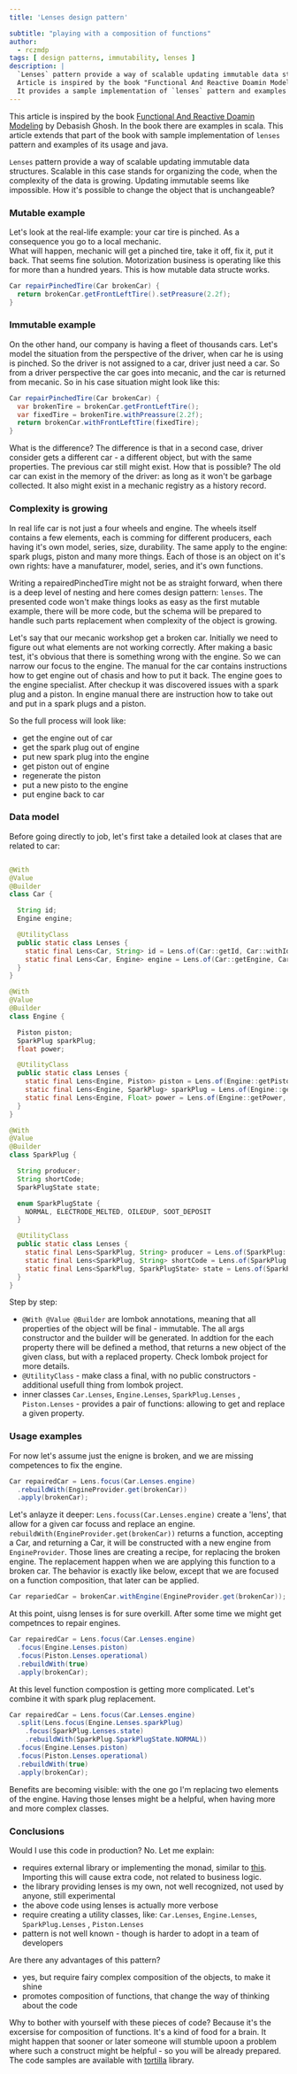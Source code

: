 ```yaml
---
title: 'Lenses design pattern'

subtitle: "playing with a composition of functions"
author:
  - rczmdp
tags: [ design patterns, immutability, lenses ]
description: |
  `Lenses` pattern provide a way of scalable updating immutable data structures.  
  Article is inspired by the book "Functional And Reactive Doamin Modeling" by Debasish Ghosh. 
  It provides a sample implementation of `lenses` pattern and examples of it's usage.
---
```


This article is inspired by the
book [Functional And Reactive Doamin Modeling](https://www.manning.com/books/functional-and-reactive-domain-modeling) by
Debasish Ghosh. In the book there are examples in scala. This article extends that part of the book with sample
implementation of `lenses` pattern and examples of its usage and java.

`Lenses` pattern provide a way of scalable updating immutable data structures. Scalable in this case stands for
organizing the code, when the complexity of the data is growing. Updating immutable seems like impossible. How it's
possible to change the object that is unchangeable?

### Mutable example

Let's look at the real-life example: your car tire is pinched. As a consequence you go to a local mechanic.  
What will happen, mechanic will get a pinched tire, take it off, fix it, put it back. That seems fine solution.
Motorization business is operating like this for more than a hundred years.
This is how mutable data structe works.

```java
Car repairPinchedTire(Car brokenCar) {
  return brokenCar.getFrontLeftTire().setPreasure(2.2f);
}
```

### Immutable example

On the other hand, our company is having a fleet of thousands cars. Let's model the situation from the perspective of
the driver, when car he is using is pinched.
So the driver is not assigned to a car, driver just need a car. So from a driver perspective the car goes into mecanic,
and the car is returned from mecanic.
So in his case situation might look like this:

```java
Car repairPinchedTire(Car brokenCar) {
  var brokenTire = brokenCar.getFrontLeftTire();
  var fixedTire = brokenTire.withPreassure(2.2f);
  return brokenCar.withFrontLeftTire(fixedTire);
}
```

What is the difference? The difference is that in a second case, driver consider gets a different car - a different
object, but with the same properties. The previous car still might exist.
How that is possible? The old car can exist in the memory of the driver: as long as it won't be garbage collected. It
also might exist in a mechanic registry as a history record.

### Complexity is growing

In real life car is not just a four wheels and engine. The wheels itself contains a few elements, each is comming for
different producers, each having it's own model, series, size, durability.
The same apply to the engine: spark plugs, piston and many more things. Each of those is an object on it's own rights:
have a manufaturer, model, series, and it's own functions.

Writing a repairedPinchedTire might not be as straight forward, when there is a deep level of nesting and here comes
design pattern: `lenses`. The presented code won't make things looks as easy as the first mutable example, there will be
more code, but the schema will be prepared to handle such parts replacement when complexity of the object is growing.

Let's say that our mecanic workshop get a broken car.
Initially we need to figure out what elements are not working correctly.
After making a basic test, it's obvious that there is something wrong with the engine.
So we can narrow our focus to the engine. The manual for the car contains instructions how to get engine out of chasis
and how to put it back.
The engine goes to the engine specialist. After checkup it was discovered issues with a spark plug and a piston.
In engine manual there are instruction how to take out and put in a spark plugs and a piston.

So the full process will look like:

* get the engine out of car
* get the spark plug out of engine
* put new spark plug into the engine
* get piston out of engine
* regenerate the piston
* put a new pisto to the engine
* put engine back to car

### Data model

Before going directly to job, let's first take a detailed look at clases that are related to car:

```java

@With
@Value
@Builder
class Car {

  String id;
  Engine engine;

  @UtilityClass
  public static class Lenses {
    static final Lens<Car, String> id = Lens.of(Car::getId, Car::withId);
    static final Lens<Car, Engine> engine = Lens.of(Car::getEngine, Car::withEngine);
  }
}

@With
@Value
@Builder
class Engine {

  Piston piston;
  SparkPlug sparkPlug;
  float power;

  @UtilityClass
  public static class Lenses {
    static final Lens<Engine, Piston> piston = Lens.of(Engine::getPiston, Engine::withPiston);
    static final Lens<Engine, SparkPlug> sparkPlug = Lens.of(Engine::getSparkPlug, Engine::withSparkPlug);
    static final Lens<Engine, Float> power = Lens.of(Engine::getPower, Engine::withPower);
  }
}

@With
@Value
@Builder
class SparkPlug {

  String producer;
  String shortCode;
  SparkPlugState state;

  enum SparkPlugState {
    NORMAL, ELECTRODE_MELTED, OILEDUP, SOOT_DEPOSIT
  }

  @UtilityClass
  public static class Lenses {
    static final Lens<SparkPlug, String> producer = Lens.of(SparkPlug::getProducer, SparkPlug::withProducer);
    static final Lens<SparkPlug, String> shortCode = Lens.of(SparkPlug::getShortCode, SparkPlug::withShortCode);
    static final Lens<SparkPlug, SparkPlugState> state = Lens.of(SparkPlug::getState, SparkPlug::withState);
  }
}
```

Step by step:

* `@With @Value @Builder` are lombok annotations, meaning that all properties of the object will be final -
  immutable. The all args constructor and the builder will be generated. In addtion for the each property there will be
  defined a method, that returns a new object of the given class, but with a replaced property. Check lombok project for
  more details.
* `@UtilityClass` - make class a final, with no public constructors - additional usefull thing from lombok project.
* inner classes `Car.Lenses`, `Engine.Lenses`, `SparkPlug.Lenses` , `Piston.Lenses` - provides a pair of functions:
  allowing to get and replace a given property.

### Usage examples

For now let's assume just the enigne is broken, and we are missing competences to fix the engine.

```java
Car repairedCar = Lens.focus(Car.Lenses.engine)
  .rebuildWith(EngineProvider.get(brokenCar))
  .apply(brokenCar);
```

Let's anlayze it deeper:
```Lens.focuss(Car.Lenses.engine)``` create a 'lens', that allow for a given car focuss and replace an engine.
``rebuildWith(EngineProvider.get(brokenCar))`` returns a function, accepting a Car, and returning a Car, it will be
constructed with a new engine from `EngineProvider`.
Those lines are creating a recipe, for replacing the broken engine. The replacement happen when we are applying this
function to a broken car.
The behavior is exactly like below, except that we are focused on a function composition, that later can be applied.

```java
Car repariedCar = brokenCar.withEngine(EngineProvider.get(brokenCar));
```

At this point, uisng lenses is for sure overkill. After some time we might get competnces to repair engines.

```java
Car repairedCar = Lens.focus(Car.Lenses.engine)
  .focus(Engine.Lenses.piston)
  .focus(Piston.Lenses.operational)
  .rebuildWith(true)
  .apply(brokenCar);
```

At this level function compostion is getting more complicated. Let's combine it with spark plug replacement.

```java
Car repairedCar = Lens.focus(Car.Lenses.engine)
  .split(Lens.focus(Engine.Lenses.sparkPlug)
    .focus(SparkPlug.Lenses.state)
    .rebuildWith(SparkPlug.SparkPlugState.NORMAL))
  .focus(Engine.Lenses.piston)
  .focus(Piston.Lenses.operational)
  .rebuildWith(true)
  .apply(brokenCar);
``` 

Benefits are becoming visible: with the one go I'm replacing two elements of the engine. Having those lenses might be a
helpful, when having more and more complex classes.

### Conclusions

Would I use this code in production? No. Let me explain:

* requires external library or implementing the monad, similar
  to [this](https://github.com/rczyzewski/tortilla/blob/main/tortilla/src/main/java/io/github/rczyzewski/tortilla/lens/Lens.java).
  Importing this will cause extra code, not related to business logic.
* the library providing lenses is my own, not well recognized, not used by anyone, still experimental
* the above code using lenses is actually more verbose
* require creating a utility classes, like: `Car.Lenses`, `Engine.Lenses`, `SparkPlug.Lenses` , `Piston.Lenses`
* pattern is not well known - though is harder to adopt in a team of developers

Are there any advantages of this pattern? 
* yes, but require fairy complex composition of the objects, to make it shine
* promotes composition of functions, that change the way of thinking about the code

[//]: # (Assuming that the lombok will provide `@Lenses` annotation, making the boilerplate that has been created, might make a)
[//]: # (change. The same thing had happened with the builder pattern: although it's one of the most known and used design)
[//]: # (patterns, before `lombok` using it was a nightmare: generated boilerplate, that needed to be read. With each renamed)
[//]: # (property, the builder need to be renamed too.)
[//]: # (As both lombok and the lombok plugin for IntelliJ works extremely well, `builders` are doing its job: making creating of)
[//]: # (object more readable, without most of the boilerplate. On the other hand, `Lenses` do not seem to be that useful and)
[//]: # (ubiquitous.)

Why to bother with yourself with these pieces of code? Because it's the excersise for composition of functions. It's a
kind of food for a brain. It might happen that sooner or later someone will stumble upoon a problem where such a
construct might be helpful - so you will be already prepared. The code samples are available
with [tortilla](https://github.com/rczyzewski/tortilla) library.






